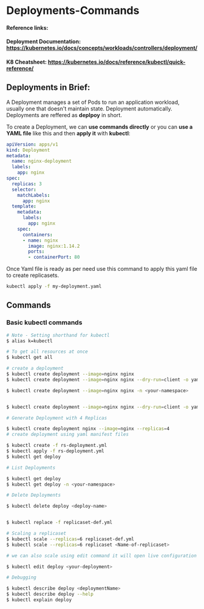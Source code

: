 # Deployments-Commands

#### **Reference links:** 
#### Deployment Documentation: https://kubernetes.io/docs/concepts/workloads/controllers/deployment/
#### K8 Cheatsheet: https://kubernetes.io/docs/reference/kubectl/quick-reference/

## **Deployments in Brief**: 
A Deployment manages a set of Pods to run an application workload, usually one that doesn't maintain state. Deployment automatically. Deployments are reffered as **deplpoy** in short.

To create a Deployment, we can **use commands directly** or you can **use a YAML file** like this and then **apply it** with **kubectl**:

```yaml
apiVersion: apps/v1
kind: Deployment
metadata:
  name: nginx-deployment
  labels:
    app: nginx
spec:
  replicas: 3
  selector:
    matchLabels:
      app: nginx
  template:
    metadata:
      labels:
        app: nginx
    spec:
      containers:
      - name: nginx
        image: nginx:1.14.2
        ports:
        - containerPort: 80

```
Once Yaml file is ready as per need use this command to apply this yaml file to create replicasets.
```bash 
kubectl apply -f my-deployment.yaml
```

## Commands
### Basic kubectl commands
```bash
# Note - Setting shorthand for kubectl
$ alias k=kubectl

# To get all resources at once
$ kubectl get all

# create a deployment
$ kubectl create deployment --image=nginx nginx
$ kubectl create deployment --image=nginx nginx --dry-run=client -o yaml

$ kubectl create deployment --image=nginx nginx -n <your-namespace>


$ kubectl create deployment --image=nginx nginx --dry-run=client -o yaml > my-deployment.yaml

# Generate Deployment with 4 Replicas

$ kubectl create deployment nginx --image=nginx --replicas=4
# create deployment using yaml manifest files

$ kubectl create -f rs-deployment.yml
$ kubectl apply -f rs-deployment.yml
$ kubectl get deploy 

# List Deployments

$ kubectl get deploy
$ kubectl get deploy -n <your-namespace>

# Delete Deployments

$ kubectl delete deploy <deploy-name>


$ kubectl replace -f replicaset-def.yml

# Scaling a replicaset
$ kubectl scale --replicas=6 replicaset-def.yml
$ kubectl scale --replicas=6 replicaset <Name-of-replicaset>

# we can also scale using edit command it will open live configuration file for us which we can update and our rs will be updated.

$ kubectl edit deploy <your-deployment>

# Debugging

$ kubectl describe deploy <deploymentName>
$ kubectl describe deploy --help
$ kubectl explain deploy
